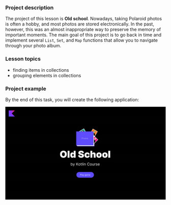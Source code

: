 ### Project description

The project of this lesson is **Old school**.
Nowadays, taking Polaroid photos is often a hobby, 
and most photos are stored electronically. 
In the past, however, this was an almost inappropriate way to preserve 
the memory of important moments.
The main goal of this project is to go back in time and 
implement several `List`, `Set`, and `Map` functions that allow you to navigate through your photo album.

### Lesson topics

- finding items in collections
- grouping elements in collections

### Project example

By the end of this task, you will create the following application:

![Final application](../../utils/src/main/resources/images/old/school/states/ready.gif)